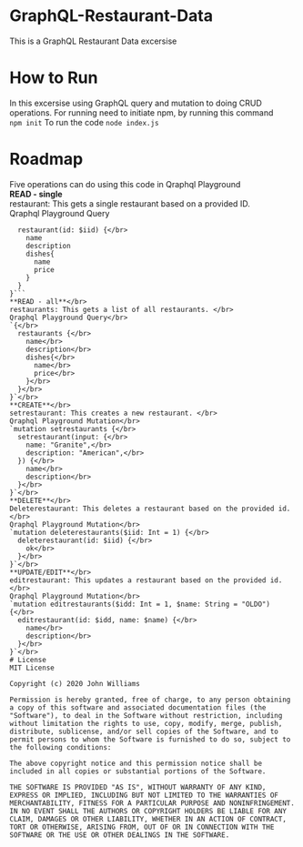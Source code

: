 # GraphQL-Restaurant-Data
This is a GraphQL Restaurant Data excersise
# How to Run
In this excersise using GraphQL query and mutation to doing CRUD operations.
For running need to initiate npm, by running this command </br>
`npm init`
 To run the code
 `node index.js`
# Roadmap
Five operations can do using this code in Qraphql Playground</br>
**READ - single**</br>
restaurant: This gets a single restaurant based on a provided ID.</br>
Qraphql Playground Query</br>
```query findrestaurants($iid:Int=1){</br>
  restaurant(id: $iid) {</br>
    name
    description
    dishes{
      name
      price
    }
  }
}```
**READ - all**</br>
restaurants: This gets a list of all restaurants. </br>
Qraphql Playground Query</br>
`{</br>
  restaurants {</br>
    name</br>
    description</br>
    dishes{</br>
      name</br>
      price</br>
    }</br>
  }</br>
}`</br>
**CREATE**</br>
setrestaurant: This creates a new restaurant. </br>
Qraphql Playground Mutation</br>
`mutation setrestaurants {</br>
  setrestaurant(input: {</br>
    name: "Granite",</br>
    description: "American",</br>
  }) {</br>
    name</br>
    description</br>
  }</br>
}`</br>
**DELETE**</br>
Deleterestaurant: This deletes a restaurant based on the provided id.</br>
Qraphql Playground Mutation</br>
`mutation deleterestaurants($iid: Int = 1) {</br>
  deleterestaurant(id: $iid) {</br>
    ok</br>
  }</br>
}`</br>
**UPDATE/EDIT**</br>
editrestaurant: This updates a restaurant based on the provided id.</br>
Qraphql Playground Mutation</br>
`mutation editrestaurants($idd: Int = 1, $name: String = "OLDO") {</br>
  editrestaurant(id: $idd, name: $name) {</br>
    name</br>
    description</br>
  }</br>
}`</br>
# License
MIT License

Copyright (c) 2020 John Williams

Permission is hereby granted, free of charge, to any person obtaining a copy of this software and associated documentation files (the "Software"), to deal in the Software without restriction, including without limitation the rights to use, copy, modify, merge, publish, distribute, sublicense, and/or sell copies of the Software, and to permit persons to whom the Software is furnished to do so, subject to the following conditions:

The above copyright notice and this permission notice shall be included in all copies or substantial portions of the Software.

THE SOFTWARE IS PROVIDED "AS IS", WITHOUT WARRANTY OF ANY KIND, EXPRESS OR IMPLIED, INCLUDING BUT NOT LIMITED TO THE WARRANTIES OF MERCHANTABILITY, FITNESS FOR A PARTICULAR PURPOSE AND NONINFRINGEMENT. IN NO EVENT SHALL THE AUTHORS OR COPYRIGHT HOLDERS BE LIABLE FOR ANY CLAIM, DAMAGES OR OTHER LIABILITY, WHETHER IN AN ACTION OF CONTRACT, TORT OR OTHERWISE, ARISING FROM, OUT OF OR IN CONNECTION WITH THE SOFTWARE OR THE USE OR OTHER DEALINGS IN THE SOFTWARE.

